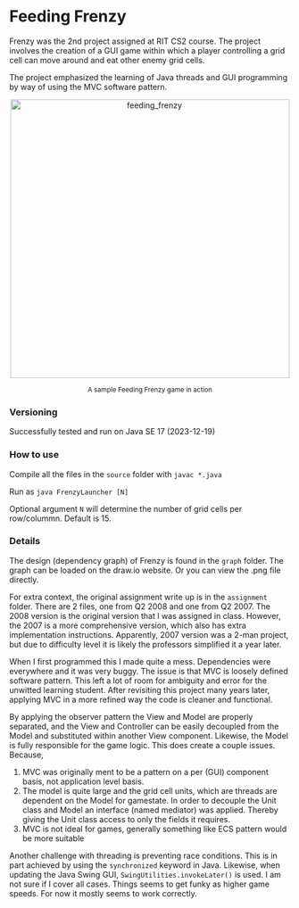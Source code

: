 # Feeding Frenzy
Frenzy was the 2nd project assigned at RIT CS2 course. The project involves the creation of a GUI game within which a player controlling a grid cell can move around and eat other enemy grid cells. 

The project emphasized the learning of Java threads and GUI programming by way of using the MVC software pattern.

<div align="center">
    <img width="500" alt="feeding_frenzy" src="https://github.com/pxv8780/feeding-frenzy/assets/22942635/5aae3ab9-7cd6-4582-8a49-e0fd86650dae">
    <br>
    <p><sup>A sample Feeding Frenzy game in action</sup></p>
</div>

### Versioning
Successfully tested and run on Java SE 17 (2023-12-19)

### How to use
Compile all the files in the `source` folder with `javac *.java`

Run as `java FrenzyLauncher [N]`

Optional argument `N` will determine the number of grid cells per row/colummn. Default is 15.

### Details
The design (dependency graph) of Frenzy is found in the `graph` folder. The graph can be loaded on the draw.io website. Or you can view the .png file directly. 

For extra context, the original assignment write up is in the `assignment` folder. There are 2 files, one from Q2 2008 and one from Q2 2007. The 2008 version is the original version that I was assigned in class. However, the 2007 is a more comprehensive version, which also has extra implementation instructions. Apparently, 2007 version was a 2-man project, but due to difficulty level it is likely the professors simplified it a year later.

When I first programmed this I made quite a mess. Dependencies were everywhere and it was very buggy. The issue is that MVC is loosely defined software pattern. This left a lot of room for ambiguity and error for the unwitted learning student. After revisiting this project many years later, applying MVC in a more refined way the code is cleaner and functional. 

By applying the observer pattern the View and Model are properly separated, and the View and Controller can be easily decoupled from the Model and substituted within another View component. Likewise, the Model is fully responsible for the game logic. This does create a couple issues. Because,
 1) MVC was originally ment to be a pattern on a per (GUI) component basis, not application level basis. 
 2) The model is quite large and the grid cell units, which are threads are dependent on the Model for gamestate. In order to decouple the Unit class and Model an interface (named mediator) was applied. Thereby giving the Unit class access to only the fields it requires.
 3) MVC is not ideal for games, generally something like ECS pattern would be more suitable

Another challenge with threading is preventing race conditions. This is in part achieved by using the `synchronized` keyword in Java. Likewise, when updating the Java Swing GUI, `SwingUtilities.invokeLater()` is used. I am not sure if I cover all cases. Things seems to get funky as higher game speeds. For now it mostly seems to work correctly.
